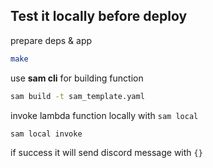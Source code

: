 ## Test it locally before deploy

prepare deps & app

```bash
make
```

use **sam cli** for building function

```bash
sam build -t sam_template.yaml
```

invoke lambda function locally with `sam local`

```bash
sam local invoke
```

if success it will send discord message with `{}`

